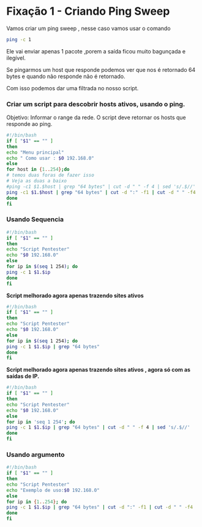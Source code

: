 # Fixação 1 - Criando Ping Sweep
Vamos criar um ping sweep , nesse caso vamos usar o comando
```sh
ping -c 1
```

Ele vai enviar apenas 1 pacote ,porem a saída ficou muito bagunçada e ilegível.

Se pingarmos um host que responde podemos ver que nos é retornado 64 bytes e quando não responde não é retornado.

Com isso podemos dar uma filtrada no nosso script.

### Criar um script para descobrir hosts ativos, usando o ping.

Objetivo: Informar o range da rede. O script deve retornar os hosts que responde ao ping.

```sh
#!/bin/bash
if [ "$1" == "" ]
then
echo "Menu principal"
echo " Como usar : $0 192.168.0"
else
for host in {1..254};do
# temos duas foras de fazer isso
# Veja as duas a baixo
#ping -c1 $1.$host | grep "64 bytes" | cut -d " " -f 4 | sed 's/.$//'
ping -c1 $1.$host | grep "64 bytes" | cut -d ":" -f1 | cut -d " " -f4
done
fi
```

### Usando Sequencia

```sh
#!/bin/bash
if [ "$1" == "" ]
then
echo "Script Pentester"
echo "$0 192.168.0"
else
for ip in $(seq 1 254); do
ping -c 1 $1.$ip
done
fi
```

**Script melhorado agora apenas trazendo sites ativos**

```sh
#!/bin/bash
if [ "$1" == "" ]
then
echo "Script Pentester"
echo "$0 192.168.0"
else
for ip in $(seq 1 254); do
ping -c 1 $1.$ip | grep "64 bytes"
done
fi
```
**Script melhorado agora apenas trazendo sites ativos , agora só com as saídas de IP.**
```sh
#!/bin/bash
if [ "$1" == "" ]
then
echo "Script Pentester"
echo "$0 192.168.0"
else
for ip in 'seq 1 254'; do
ping -c 1 $1.$ip | grep "64 bytes" | cut -d " " -f 4 | sed 's/.$//'
done
fi
```

### Usando argumento
```sh
#!/bin/bash
if [ "$1" == "" ]
then
echo "Script Pentester"
echo "Exemplo de uso:$0 192.168.0"
else
for ip in {1..254}; do
ping -c 1 $1.$ip | grep "64 bytes" | cut -d ":" -f1 | cut -d " " -f4
done
fi
```
